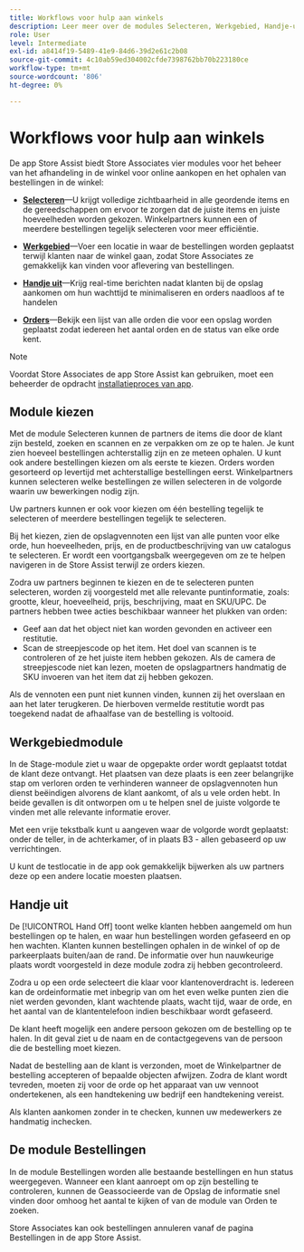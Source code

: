 ```yaml
---
title: Workflows voor hulp aan winkels
description: Leer meer over de modules Selecteren, Werkgebied, Handje-uit en Bestellingen die beschikbaar zijn in de Store Assist App. Deze modules laten de werkschema van de de opslagvervulling van begin tot eind voor BOPIS orden toe. De Vennoten van de opslag gebruiken deze modules om de bestellingen van de winkelbestelwagen aan klanten te beheren en te leveren.
role: User
level: Intermediate
exl-id: a8414f19-5489-41e9-84d6-39d2e61c2b08
source-git-commit: 4c10ab59ed304002cfde7398762bb70b223180ce
workflow-type: tm+mt
source-wordcount: '806'
ht-degree: 0%

---
```


# Workflows voor hulp aan winkels

De app Store Assist biedt Store Associates vier modules voor het beheer van het afhandeling in de winkel voor online aankopen en het ophalen van bestellingen in de winkel:

- **[Selecteren](#pick-module)**—U krijgt volledige zichtbaarheid in alle geordende items en de gereedschappen om ervoor te zorgen dat de juiste items en juiste hoeveelheden worden gekozen. Winkelpartners kunnen een of meerdere bestellingen tegelijk selecteren voor meer efficiëntie.

- **[Werkgebied](#stage-module)**—Voer een locatie in waar de bestellingen worden geplaatst terwijl klanten naar de winkel gaan, zodat Store Associates ze gemakkelijk kan vinden voor aflevering van bestellingen.

- **[Handje uit](#hand-off-module)**—Krijg real-time berichten nadat klanten bij de opslag aankomen om hun wachttijd te minimaliseren en orders naadloos af te handelen

- **[Orders](#orders-module)**—Bekijk een lijst van alle orden die voor een opslag worden geplaatst zodat iedereen het aantal orden en de status van elke orde kent.

>[!NOTE]
>
>Voordat Store Associates de app Store Assist kan gebruiken, moet een beheerder de opdracht [installatieproces van app](app-setup.md).

## Module kiezen

Met de module Selecteren kunnen de partners de items die door de klant zijn besteld, zoeken en scannen en ze verpakken om ze op te halen. Je kunt zien hoeveel bestellingen achterstallig zijn en ze meteen ophalen. U kunt ook andere bestellingen kiezen om als eerste te kiezen. Orders worden gesorteerd op levertijd met achterstallige bestellingen eerst. Winkelpartners kunnen selecteren welke bestellingen ze willen selecteren in de volgorde waarin uw bewerkingen nodig zijn.

Uw partners kunnen er ook voor kiezen om één bestelling tegelijk te selecteren of meerdere bestellingen tegelijk te selecteren.

Bij het kiezen, zien de opslagvennoten een lijst van alle punten voor elke orde, hun hoeveelheden, prijs, en de productbeschrijving van uw catalogus te selecteren. Er wordt een voortgangsbalk weergegeven om ze te helpen navigeren in de Store Assist terwijl ze orders kiezen.

Zodra uw partners beginnen te kiezen en de te selecteren punten selecteren, worden zij voorgesteld met alle relevante puntinformatie, zoals: grootte, kleur, hoeveelheid, prijs, beschrijving, maat en SKU/UPC. De partners hebben twee acties beschikbaar wanneer het plukken van orden:

- Geef aan dat het object niet kan worden gevonden en activeer een restitutie.
- Scan de streepjescode op het item. Het doel van scannen is te controleren of ze het juiste item hebben gekozen. Als de camera de streepjescode niet kan lezen, moeten de opslagpartners handmatig de SKU invoeren van het item dat zij hebben gekozen.

Als de vennoten een punt niet kunnen vinden, kunnen zij het overslaan en aan het later terugkeren.  De hierboven vermelde restitutie wordt pas toegekend nadat de afhaalfase van de bestelling is voltooid.

## Werkgebiedmodule

In de Stage-module ziet u waar de opgepakte order wordt geplaatst totdat de klant deze ontvangt. Het plaatsen van deze plaats is een zeer belangrijke stap om verloren orden te verhinderen wanneer de opslagvennoten hun dienst beëindigen alvorens de klant aankomt, of als u vele orden hebt. In beide gevallen is dit ontworpen om u te helpen snel de juiste volgorde te vinden met alle relevante informatie erover.

Met een vrije tekstbalk kunt u aangeven waar de volgorde wordt geplaatst: onder de teller, in de achterkamer, of in plaats B3 - allen gebaseerd op uw verrichtingen.

U kunt de testlocatie in de app ook gemakkelijk bijwerken als uw partners deze op een andere locatie moesten plaatsen.

## Handje uit

De [!UICONTROL Hand Off] toont welke klanten hebben aangemeld om hun bestellingen op te halen, en waar hun bestellingen worden gefaseerd en op hen wachten. Klanten kunnen bestellingen ophalen in de winkel of op de parkeerplaats buiten/aan de rand. De informatie over hun nauwkeurige plaats wordt voorgesteld in deze module zodra zij hebben gecontroleerd.

Zodra u op een orde selecteert die klaar voor klantenoverdracht is. Iedereen kan de ordeinformatie met inbegrip van om het even welke punten zien die niet werden gevonden, klant wachtende plaats, wacht tijd, waar de orde, en het aantal van de klantentelefoon indien beschikbaar wordt gefaseerd.

De klant heeft mogelijk een andere persoon gekozen om de bestelling op te halen. In dit geval ziet u de naam en de contactgegevens van de persoon die de bestelling moet kiezen.

Nadat de bestelling aan de klant is verzonden, moet de Winkelpartner de bestelling accepteren of bepaalde objecten afwijzen. Zodra de klant wordt tevreden, moeten zij voor de orde op het apparaat van uw vennoot ondertekenen, als een handtekening uw bedrijf een handtekening vereist.

Als klanten aankomen zonder in te checken, kunnen uw medewerkers ze handmatig inchecken.

## De module Bestellingen

In de module Bestellingen worden alle bestaande bestellingen en hun status weergegeven. Wanneer een klant aanroept om op zijn bestelling te controleren, kunnen de Geassocieerde van de Opslag de informatie snel vinden door omhoog het aantal te kijken of van de module van Orden te zoeken.

Store Associates kan ook bestellingen annuleren vanaf de pagina Bestellingen in de app Store Assist.
